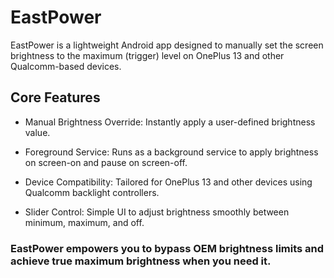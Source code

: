 # EastPower #

EastPower is a lightweight Android app designed to manually set the screen brightness to the maximum (trigger) level on OnePlus 13 and other Qualcomm-based devices.

## Core Features ## 

- Manual Brightness Override: Instantly apply a user-defined brightness value.

- Foreground Service: Runs as a background service to apply brightness on screen-on and pause on screen-off.

- Device Compatibility: Tailored for OnePlus 13 and other devices using Qualcomm backlight controllers.

- Slider Control: Simple UI to adjust brightness smoothly between minimum, maximum, and off.

### EastPower empowers you to bypass OEM brightness limits and achieve true maximum brightness when you need it. ###
